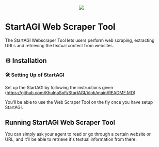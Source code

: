 <p align=center>
<a href="https://startagi.co"><img src=https://startagi.co/wp-content/uploads/2023/05/StartAGI_icon.png></a>
</p>

# StartAGI Web Scraper Tool

The StartAGI Webscraper Tool lets users perform web scraping, extracting URLs and retrieving the textual content from websites.

## ⚙️ Installation

### 🛠 **Setting Up of StartAGI**
Set up the StartAGI by following the instructions given (https://github.com/KhulnaSoft/StartAGI/blob/main/README.MD)

You'll be able to use the Web Scraper Tool on the fly once you have setup StartAGI.

## Running StartAGI Web Scraper Tool

You can simply ask your agent to read or go through a certain website or URL, and it'll be able to retrieve it's textual information from there.